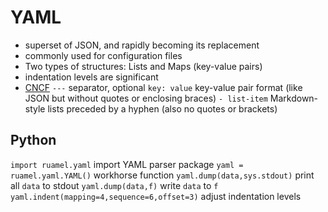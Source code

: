 # YAML
  - superset of JSON, and rapidly becoming its replacement
  - commonly used for configuration files
  - Two types of structures: Lists and Maps (key-value pairs)
  - indentation levels are significant
  - [CNCF](https://www.cncf.io/blog/2019/02/21/introduction-to-yaml-creating-a-kubernetes-deployment/)
`---`
  separator, optional
`key: value`
  key-value pair format (like JSON but without quotes or enclosing braces)
`- list-item`
  Markdown-style lists preceded by a hyphen (also no quotes or brackets)
## Python
`import ruamel.yaml`
  import YAML parser package
`yaml = ruamel.yaml.YAML()`
  workhorse function
`yaml.dump(data,sys.stdout)`
  print all `data` to stdout
`yaml.dump(data,f)`
  write `data` to `f`
`yaml.indent(mapping=4,sequence=6,offset=3)`
  adjust indentation levels
